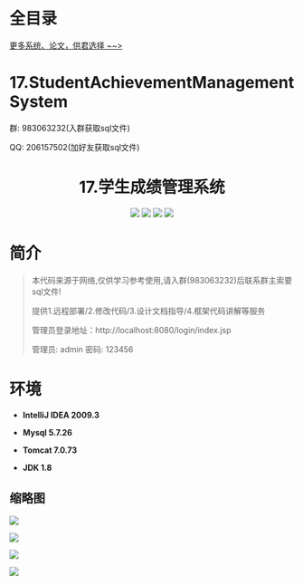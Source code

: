 # 全目录

[更多系统、论文，供君选择 ~~>](https://www.yuque.com/wisebit/blog)

# 17.StudentAchievementManagementSystem

<p>群: 983063232(入群获取sql文件)</p>
<p>QQ: 206157502(加好友获取sql文件)</p>


<p><h1 align="center">17.学生成绩管理系统</h1></p>

<p align="center">
	<img src="https://img.shields.io/badge/jdk-1.8-orange.svg"/>
    <img src="https://img.shields.io/badge/servlet-1.8-lightgrey.svg"/>
    <img src="https://img.shields.io/badge/jdbc-3.x-blue.svg"/>
    <img src="https://img.shields.io/badge/jsp-MIT-brightgreen.svg"/>
</p>

# 简介
> 本代码来源于网络,仅供学习参考使用,请入群(983063232)后联系群主索要sql文件!
>
> 提供1.远程部署/2.修改代码/3.设计文档指导/4.框架代码讲解等服务
> 
> 管理员登录地址：http://localhost:8080/login/index.jsp
>
> 管理员: admin   密码: 123456
>



# 环境

- <b>IntelliJ IDEA 2009.3</b>

- <b>Mysql 5.7.26</b>

- <b>Tomcat 7.0.73</b>

- <b>JDK 1.8</b>


## 缩略图

![](https://bitwise.oss-cn-heyuan.aliyuncs.com/2024/9/10/efb9f51e-b1b2-41c7-af34-9783e566a817.png)

![](https://bitwise.oss-cn-heyuan.aliyuncs.com/2024/9/10/9d3cfbd0-3d44-4cb4-af88-8ab77bc63cb5.png)

![](https://bitwise.oss-cn-heyuan.aliyuncs.com/2024/9/10/f43bda15-7d2a-454b-81c7-d57a9a85089a.png)

![](https://bitwise.oss-cn-heyuan.aliyuncs.com/2024/9/10/27553732-aa49-4a11-85ae-43a30e11371d.png)

